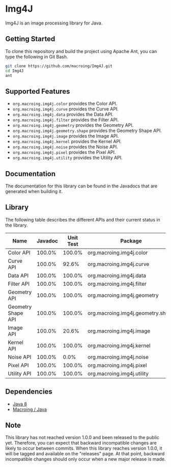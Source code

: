 Img4J
=====
Img4J is an image processing library for Java.

Getting Started
---------------
To clone this repository and build the project using Apache Ant, you can type the following in Git Bash.

```bash
git clone https://github.com/macroing/Img4J.git
cd Img4J
ant
```

Supported Features
------------------
 - `org.macroing.img4j.color` provides the Color API.
 - `org.macroing.img4j.curve` provides the Curve API.
 - `org.macroing.img4j.data` provides the Data API.
 - `org.macroing.img4j.filter` provides the Filter API.
 - `org.macroing.img4j.geometry` provides the Geometry API.
 - `org.macroing.img4j.geometry.shape` provides the Geometry Shape API.
 - `org.macroing.img4j.image` provides the Image API.
 - `org.macroing.img4j.kernel` provides the Kernel API.
 - `org.macroing.img4j.noise` provides the Noise API.
 - `org.macroing.img4j.pixel` provides the Pixel API.
 - `org.macroing.img4j.utility` provides the Utility API.

Documentation
-------------
The documentation for this library can be found in the Javadocs that are generated when building it.

Library
-------
The following table describes the different APIs and their current status in the library.

| Name               | Javadoc | Unit Test | Package                           |
| ------------------ | ------- | --------- | --------------------------------- |
| Color API          | 100.0%  | 100.0%    | org.macroing.img4j.color          |
| Curve API          | 100.0%  |  92.6%    | org.macroing.img4j.curve          |
| Data API           | 100.0%  | 100.0%    | org.macroing.img4j.data           |
| Filter API         | 100.0%  | 100.0%    | org.macroing.img4j.filter         |
| Geometry API       | 100.0%  | 100.0%    | org.macroing.img4j.geometry       |
| Geometry Shape API | 100.0%  | 100.0%    | org.macroing.img4j.geometry.shape |
| Image API          | 100.0%  |  20.6%    | org.macroing.img4j.image          |
| Kernel API         | 100.0%  | 100.0%    | org.macroing.img4j.kernel         |
| Noise API          | 100.0%  |   0.0%    | org.macroing.img4j.noise          |
| Pixel API          | 100.0%  | 100.0%    | org.macroing.img4j.pixel          |
| Utility API        | 100.0%  | 100.0%    | org.macroing.img4j.utility        |

Dependencies
------------
 - [Java 8](http://www.java.com)
 - [Macroing / Java](https://github.com/macroing/Java)

Note
----
This library has not reached version 1.0.0 and been released to the public yet. Therefore, you can expect that backward incompatible changes are likely to occur between commits. When this library reaches version 1.0.0, it will be tagged and available on the "releases" page. At that point, backward incompatible changes should only occur when a new major release is made.